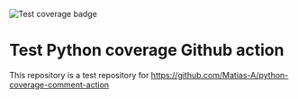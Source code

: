 ![Test coverage badge](https://raw.githubusercontent.com/wiki/Matias-A/test-python-coverage-action/python-coverage-comment-action-badge.svg)


# Test Python coverage Github action

This repository is a test repository for https://github.com/Matias-A/python-coverage-comment-action
